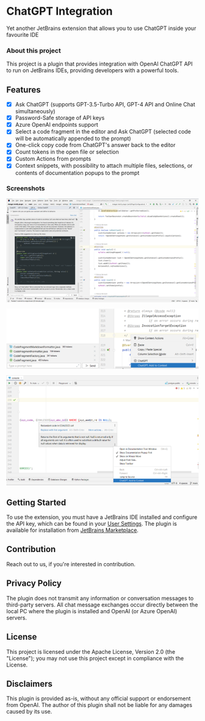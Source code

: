 # ChatGPT Integration
Yet another JetBrains extension that allows you to use ChatGPT inside your favourite IDE

### About this project

This project is a plugin that provides integration with OpenAI ChatGPT API to run on JetBrains IDEs, providing developers with a powerful tools.

## Features

- [x] Ask ChatGPT (supports GPT-3.5-Turbo API, GPT-4 API and Online Chat simultaneously)
- [x] Password-Safe storage of API keys
- [x] Azure OpenAI endpoints support
- [x] Select a code fragment in the editor and Ask ChatGPT (selected code will be automatically appended to the prompt)
- [x] One-click copy code from ChatGPT's answer back to the editor
- [x] Count tokens in the open file or selection
- [x] Custom Actions from prompts
- [x] Context snippets, with possibility to attach multiple files, selections, or contents of documentation popups to the prompt

### Screenshots

![ChatGPT IntelliJ 01](docs/images/chatgpt-intellij-01.png)

![Add to Context 01](docs/images/add-to-context-01.png)

![Add to Context 02](docs/images/add-to-context-02.png)

## Getting Started

To use the extension, you must have a JetBrains IDE installed and configure the API key, which can be found in your [User Settings](https://platform.openai.com/account/api-keys).
The plugin is available for installation from [JetBrains Marketplace](https://plugins.jetbrains.com/plugin/21953-chatgpt-integration).

## Contribution

Reach out to us, if you're interested in contribution.

## Privacy Policy

The plugin does not transmit any information or conversation messages to third-party servers. All chat message exchanges occur directly between the local PC where the plugin is installed and OpenAI (or Azure OpenAI) servers.

## License

This project is licensed under the Apache License, Version 2.0 (the "License"); you may not use this project except in compliance with the License.

## Disclaimers

This plugin is provided as-is, without any official support or endorsement from OpenAI. The author of this plugin shall not be liable for any damages caused by its use.
